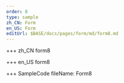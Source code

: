 ```yaml
--- 
order: 8
type: sample
zh_CN: Form
en_US: Form
editUrl: $BASE/docs/pages/form/md/form8.md
---
```


+++ zh_CN
form8

+++ en_US
form8

+++ SampleCode
fileName: Form8
